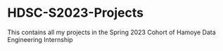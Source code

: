 # HDSC-S2023-Projects
This contains all my projects in the Spring 2023 Cohort of Hamoye Data Engineering Internship

